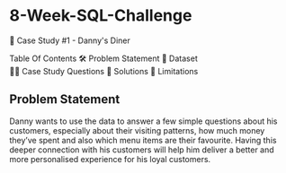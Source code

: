# 8-Week-SQL-Challenge

🍜 Case Study #1 - Danny's Diner

Table Of Contents
🛠️ Problem Statement
📂 Dataset  
🧙‍♂️ Case Study Questions
🚀 Solutions
🐋 Limitations

## Problem Statement
Danny wants to use the data to answer a few simple questions about his customers, especially about their visiting patterns, how much money they’ve spent and also which menu items are their favourite. Having this deeper connection with his customers will help him deliver a better and more personalised experience for his loyal customers.
